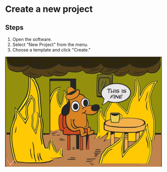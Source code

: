 # Create a new project
## Steps
1. Open the software.
2. Select "New Project" from the menu.
3. Choose a template and click "Create."

![Sample Image](images/this-is-fine.jpg)
